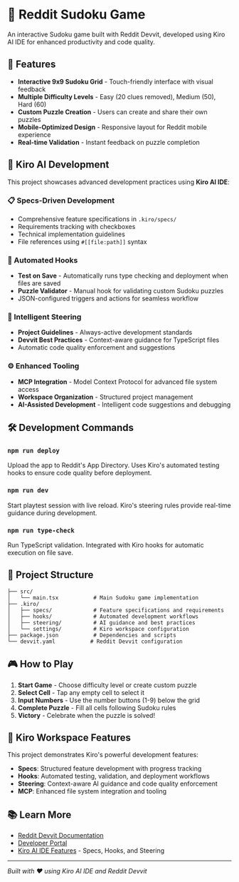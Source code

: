 # 🧩 Reddit Sudoku Game

An interactive Sudoku game built with Reddit Devvit, developed using Kiro AI IDE for enhanced productivity and code quality.

## 🎯 Features

- **Interactive 9x9 Sudoku Grid** - Touch-friendly interface with visual feedback
- **Multiple Difficulty Levels** - Easy (20 clues removed), Medium (50), Hard (60)
- **Custom Puzzle Creation** - Users can create and share their own puzzles
- **Mobile-Optimized Design** - Responsive layout for Reddit mobile experience
- **Real-time Validation** - Instant feedback on puzzle completion

## 🚀 Kiro AI Development

This project showcases advanced development practices using **Kiro AI IDE**:

### 📋 Specs-Driven Development

- Comprehensive feature specifications in `.kiro/specs/`
- Requirements tracking with checkboxes
- Technical implementation guidelines
- File references using `#[[file:path]]` syntax

### 🔧 Automated Hooks

- **Test on Save** - Automatically runs type checking and deployment when files are saved
- **Puzzle Validator** - Manual hook for validating custom Sudoku puzzles
- JSON-configured triggers and actions for seamless workflow

### 🎯 Intelligent Steering

- **Project Guidelines** - Always-active development standards
- **Devvit Best Practices** - Context-aware guidance for TypeScript files
- Automatic code quality enforcement and suggestions

### ⚙️ Enhanced Tooling

- **MCP Integration** - Model Context Protocol for advanced file system access
- **Workspace Organization** - Structured project management
- **AI-Assisted Development** - Intelligent code suggestions and debugging

## 🛠️ Development Commands

### `npm run deploy`

Upload the app to Reddit's App Directory. Uses Kiro's automated testing hooks to ensure code quality before deployment.

### `npm run dev`

Start playtest session with live reload. Kiro's steering rules provide real-time guidance during development.

### `npm run type-check`

Run TypeScript validation. Integrated with Kiro hooks for automatic execution on file save.

## 📁 Project Structure

```
├── src/
│   └── main.tsx           # Main Sudoku game implementation
├── .kiro/
│   ├── specs/             # Feature specifications and requirements
│   ├── hooks/             # Automated development workflows
│   ├── steering/          # AI guidance and best practices
│   └── settings/          # Kiro workspace configuration
├── package.json           # Dependencies and scripts
└── devvit.yaml           # Reddit Devvit configuration
```

## 🎮 How to Play

1. **Start Game** - Choose difficulty level or create custom puzzle
2. **Select Cell** - Tap any empty cell to select it
3. **Input Numbers** - Use the number buttons (1-9) below the grid
4. **Complete Puzzle** - Fill all cells following Sudoku rules
5. **Victory** - Celebrate when the puzzle is solved!

## 🔧 Kiro Workspace Features

This project demonstrates Kiro's powerful development features:

- **Specs**: Structured feature development with progress tracking
- **Hooks**: Automated testing, validation, and deployment workflows
- **Steering**: Context-aware AI guidance and code quality enforcement
- **MCP**: Enhanced file system integration and tooling

## 📚 Learn More

- [Reddit Devvit Documentation](https://developers.reddit.com/docs/)
- [Developer Portal](https://developers.reddit.com/my/apps)
- [Kiro AI IDE Features](https://kiro.ai) - Specs, Hooks, and Steering

---

_Built with ❤️ using Kiro AI IDE and Reddit Devvit_
